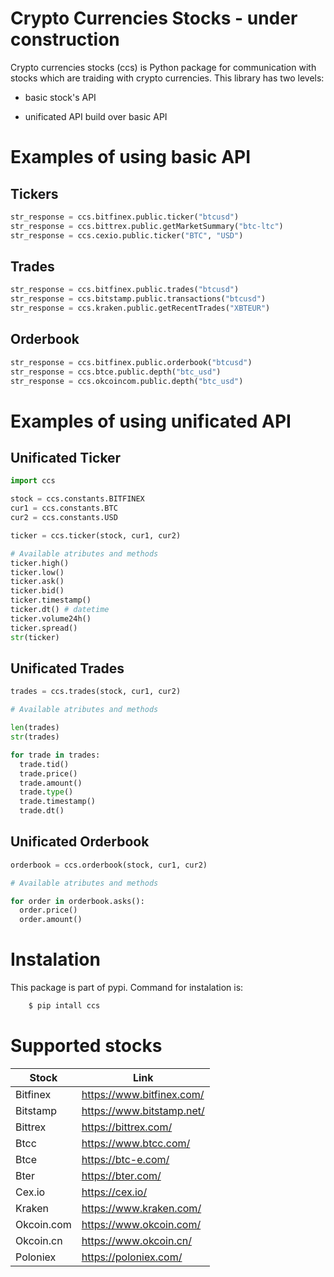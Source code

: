 # Crypto Currencies Stocks  - under construction

Crypto currencies stocks (ccs) is Python package for communication with stocks which are traiding with crypto currencies. This library has two levels:

* basic stock's API

* unificated API build over basic API


Examples of using basic API
===========================

Tickers
-------
```python
str_response = ccs.bitfinex.public.ticker("btcusd")
str_response = ccs.bittrex.public.getMarketSummary("btc-ltc")
str_response = ccs.cexio.public.ticker("BTC", "USD")
```

Trades
------
```python
str_response = ccs.bitfinex.public.trades("btcusd")
str_response = ccs.bitstamp.public.transactions("btcusd")
str_response = ccs.kraken.public.getRecentTrades("XBTEUR")
```

Orderbook
---------
```python
str_response = ccs.bitfinex.public.orderbook("btcusd")
str_response = ccs.btce.public.depth("btc_usd")
str_response = ccs.okcoincom.public.depth("btc_usd")
```
Examples of using unificated API
================================

Unificated Ticker
-----------------
```python
import ccs

stock = ccs.constants.BITFINEX
cur1 = ccs.constants.BTC
cur2 = ccs.constants.USD

ticker = ccs.ticker(stock, cur1, cur2)

# Available atributes and methods
ticker.high()
ticker.low()
ticker.ask()
ticker.bid()
ticker.timestamp()
ticker.dt() # datetime
ticker.volume24h()
ticker.spread()
str(ticker)
```

Unificated Trades
-----------------

```python
trades = ccs.trades(stock, cur1, cur2)

# Available atributes and methods

len(trades)
str(trades)

for trade in trades:
  trade.tid()
  trade.price()
  trade.amount()
  trade.type()
  trade.timestamp()
  trade.dt()

```

Unificated Orderbook
--------------------

```python
orderbook = ccs.orderbook(stock, cur1, cur2)

# Available atributes and methods

for order in orderbook.asks():
  order.price()
  order.amount()

```

Instalation
===========

This package is part of pypi.  Command for instalation is:

```bash
    $ pip intall ccs
```


Supported stocks
================

| Stock      | Link                      |
|------------|---------------------------|
| Bitfinex   | https://www.bitfinex.com/ |
| Bitstamp   | https://www.bitstamp.net/ |
| Bittrex    | https://bittrex.com/      |
| Btcc       | https://www.btcc.com/     |
| Btce       | https://btc-e.com/        |
| Bter       | https://bter.com/         |
| Cex.io     | https://cex.io/           |
| Kraken     | https://www.kraken.com/   |
| Okcoin.com | https://www.okcoin.com/   |
| Okcoin.cn  | https://www.okcoin.cn/    |
| Poloniex   | https://poloniex.com/     |
